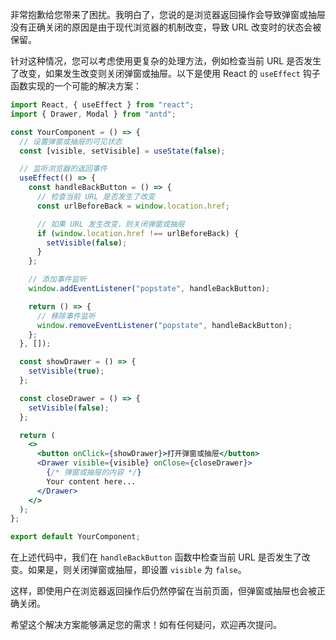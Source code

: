 非常抱歉给您带来了困扰。我明白了，您说的是浏览器返回操作会导致弹窗或抽屉没有正确关闭的原因是由于现代浏览器的机制改变，导致 URL 改变时的状态会被保留。

针对这种情况，您可以考虑使用更复杂的处理方法，例如检查当前 URL 是否发生了改变，如果发生改变则关闭弹窗或抽屉。以下是使用 React 的 `useEffect` 钩子函数实现的一个可能的解决方案：

```jsx
import React, { useEffect } from "react";
import { Drawer, Modal } from "antd";

const YourComponent = () => {
  // 设置弹窗或抽屉的可见状态
  const [visible, setVisible] = useState(false);

  // 监听浏览器的返回事件
  useEffect(() => {
    const handleBackButton = () => {
      // 检查当前 URL 是否发生了改变
      const urlBeforeBack = window.location.href;

      // 如果 URL 发生改变，则关闭弹窗或抽屉
      if (window.location.href !== urlBeforeBack) {
        setVisible(false);
      }
    };

    // 添加事件监听
    window.addEventListener("popstate", handleBackButton);

    return () => {
      // 移除事件监听
      window.removeEventListener("popstate", handleBackButton);
    };
  }, []);

  const showDrawer = () => {
    setVisible(true);
  };

  const closeDrawer = () => {
    setVisible(false);
  };

  return (
    <>
      <button onClick={showDrawer}>打开弹窗或抽屉</button>
      <Drawer visible={visible} onClose={closeDrawer}>
        {/* 弹窗或抽屉的内容 */}
        Your content here...
      </Drawer>
    </>
  );
};

export default YourComponent;
```

在上述代码中，我们在 `handleBackButton` 函数中检查当前 URL 是否发生了改变。如果是，则关闭弹窗或抽屉，即设置 `visible` 为 `false`。

这样，即使用户在浏览器返回操作后仍然停留在当前页面，但弹窗或抽屉也会被正确关闭。

希望这个解决方案能够满足您的需求！如有任何疑问，欢迎再次提问。
